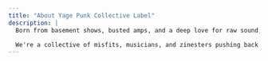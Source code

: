 ```yaml
---
title: "About Yage Punk Collective Label"
description: |
  Born from basement shows, busted amps, and a deep love for raw sound, our DIY punk rock label exists to amplify the voices that refuse to be polished. We're not here for industry trends or algorithmic hits—we're here for the sweat, the noise, and the spirit that fuels underground scenes across the globe. Whether it's cassette tapes dubbed in a garage or zines stapled at 3 a.m., we believe in doing it ourselves and doing it loud.

  We're a collective of misfits, musicians, and zinesters pushing back against the sanitized and the safe. Our label is a home for artists who value authenticity over perfection, who'd rather play to five real fans than chase a million fake streams. If you've got something to say and the guts to scream it, we've got your back.
---
```

